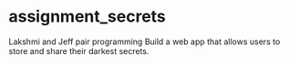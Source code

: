 # assignment_secrets
Lakshmi and Jeff pair programming
Build a web app that allows users to store and share their darkest secrets.
